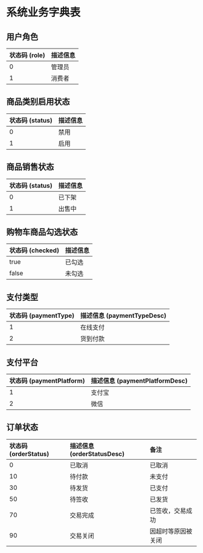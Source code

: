 # 系统业务字典表

## 用户角色

| 状态码 (role) | 描述信息 |
|:--------------|:--------|
| 0             | 管理员   |
| 1             | 消费者   |

## 商品类别启用状态

| 状态码 (status) | 描述信息 |
|:----------------|:--------|
| 0               | 禁用     |
| 1               | 启用     |

## 商品销售状态

| 状态码 (status) | 描述信息 |
|:----------------|:--------|
| 0               | 已下架   |
| 1               | 出售中   |

## 购物车商品勾选状态

| 状态码 (checked) | 描述信息 |
|:-----------------|:--------|
| true             | 已勾选   |
| false            | 未勾选   |

## 支付类型

| 状态码 (paymentType) | 描述信息 (paymentTypeDesc) |
|:---------------------|:--------------------------|
| 1                    | 在线支付                   |
| 2                    | 货到付款                   |

## 支付平台

| 状态码 (paymentPlatform) | 描述信息 (paymentPlatformDesc) |
|:-------------------------|:------------------------------|
| 1                        | 支付宝                         |
| 2                        | 微信                           |

## 订单状态

| 状态码 (orderStatus) | 描述信息 (orderStatusDesc) | 备注              |
|:---------------------|:--------------------------|:------------------|
| 0                    | 已取消                     | 已取消            |
| 10                   | 待付款                     | 未支付            |
| 30                   | 待发货                     | 已支付            |
| 50                   | 待签收                     | 已发货            |
| 70                   | 交易完成                   | 已签收，交易成功   |
| 90                   | 交易关闭                   | 因超时等原因被关闭 |
